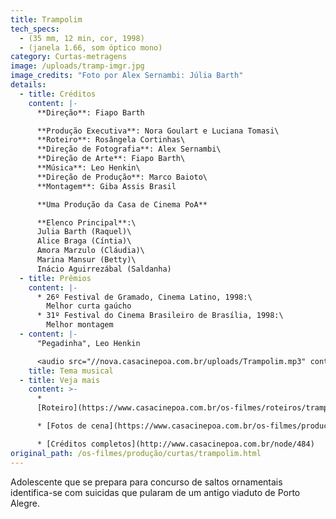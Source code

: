 ```yaml
---
title: Trampolim
tech_specs:
  - (35 mm, 12 min, cor, 1998)
  - (janela 1.66, som óptico mono)
category: Curtas-metragens
image: /uploads/tramp-imgr.jpg
image_credits: "Foto por Alex Sernambi: Júlia Barth"
details:
  - title: Créditos
    content: |-
      **Direção**: Fiapo Barth

      **Produção Executiva**: Nora Goulart e Luciana Tomasi\
      **Roteiro**: Rosângela Cortinhas\
      **Direção de Fotografia**: Alex Sernambi\
      **Direção de Arte**: Fiapo Barth\
      **Música**: Leo Henkin\
      **Direção de Produção**: Marco Baioto\
      **Montagem**: Giba Assis Brasil

      **Uma Produção da Casa de Cinema PoA**

      **Elenco Principal**:\
      Julia Barth (Raquel)\
      Alice Braga (Cíntia)\
      Amora Marzulo (Cláudia)\
      Marina Mansur (Betty)\
      Inácio Aguirrezábal (Saldanha)
  - title: Prêmios
    content: |-
      * 26º Festival de Gramado, Cinema Latino, 1998:\
        Melhor curta gaúcho
      * 31º Festival do Cinema Brasileiro de Brasília, 1998:\
        Melhor montagem
  - content: |-
      "Pegadinha", Leo Henkin

      <audio src="//nova.casacinepoa.com.br/uploads/Trampolim.mp3" controls />
    title: Tema musical
  - title: Veja mais
    content: >-
      *
      [Roteiro](https://www.casacinepoa.com.br/os-filmes/roteiros/trampolim.html)

      * [Fotos de cena](https://www.casacinepoa.com.br/os-filmes/produção/curtas/trampolim/fotos-de-cena.html)[](/uploads/Trampolim.mp3)

      * [Créditos completos](http://www.casacinepoa.com.br/node/484)
original_path: /os-filmes/produção/curtas/trampolim.html
---
```

Adolescente que se prepara para concurso de saltos ornamentais identifica-se com suicidas que pularam de um antigo viaduto de Porto Alegre.